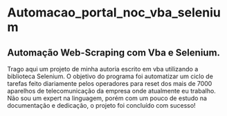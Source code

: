 # Automacao_portal_noc_vba_selenium
## Automação Web-Scraping com Vba e Selenium.

Trago aqui um projeto de minha autoria escrito em vba utilizando a biblioteca Selenium. O objetivo do programa foi automatizar um ciclo de tarefas feito diariamente pelos operadores para reset dos mais de 7000 aparelhos de telecomunicação da empresa onde atualmente eu trabalho. Não sou um expert na linguagem, porém com um pouco de estudo na documentação e dedicação, o projeto foi concluído com sucesso!
